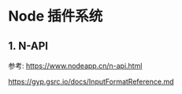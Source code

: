 # Node 插件系统

## 1. N-API

参考: <https://www.nodeapp.cn/n-api.html>

<https://gyp.gsrc.io/docs/InputFormatReference.md>
